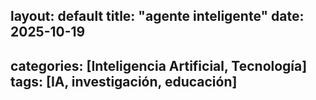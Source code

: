 layout: default
title: "agente inteligente"
date: 2025-10-19
---
categories: [Inteligencia Artificial, Tecnología]
tags: [IA, investigación, educación]
---


